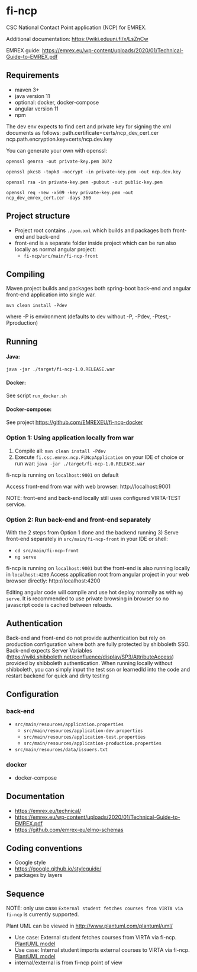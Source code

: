 # fi-ncp
CSC National Contact Point application (NCP) for EMREX.

Additional documentation: https://wiki.eduuni.fi/x/LsZnCw

EMREX guide: https://emrex.eu/wp-content/uploads/2020/01/Technical-Guide-to-EMREX.pdf

## Requirements
- maven 3+
- java version 11
- optional: docker, docker-compose
- angular version 11
- npm

The dev env expects to find cert and private key for signing the xml documents as follows:
path.certificate=certs/ncp_dev_cert.cer
ncp.path.encryption.key=certs/ncp.dev.key

You can generate your own with openssl:

`openssl genrsa -out private-key.pem 3072`

`openssl pkcs8 -topk8 -nocrypt -in private-key.pem -out ncp.dev.key`

`openssl rsa -in private-key.pem -pubout -out public-key.pem`

`openssl req -new -x509 -key private-key.pem -out ncp_dev_emrex_cert.cer -days 360`


## Project structure
- Project root contains `./pom.xml` which builds and packages both front-end and back-end
- front-end is a separate folder inside project which can be run also locally as normal angular
  project:
  - `fi-ncp/src/main/fi-ncp-front`

## Compiling
Maven project builds and packages both spring-boot back-end and angular front-end application
into single war.

`mvn clean install -Pdev`

where -P is environment (defaults to dev without -P, -Pdev, -Ptest,-Pproduction)

## Running

#### Java:
`java -jar ./target/fi-ncp-1.0.RELEASE.war`

#### Docker:
See script `run_docker.sh`

#### Docker-compose:
See project https://github.com/EMREXEU/fi-ncp-docker

### Option 1: Using application locally from war
1) Compile all: `mvn clean install -Pdev`
2) Execute `fi.csc.emrex.ncp.FiNcpApplication` on your IDE of choice or run war: `java -jar ./target/fi-ncp-1.0.RELEASE.war`

fi-ncp is running on `localhost:9001` on default

Access front-end from war with web browser: http://localhost:9001

NOTE: front-end and back-end locally still uses configured VIRTA-TEST service.

### Option 2: Run back-end and front-end separately
With the 2 steps from Option 1 done and the backend running
3) Serve front-end separately in `src/main/fi-ncp-front` in your IDE or shell:
   - `cd src/main/fi-ncp-front`
   - `ng serve`

fi-ncp is running on `localhost:9001` but the front-end is also running locally in
`localhost:4200`
Access application root from angular project in your web browser directly: http://localhost:4200

Editing angular code will compile and use hot deploy normally as with `ng serve`. It is
recommended to use private browsing in browser so no javascript code is cached between reloads.

## Authentication
Back-end and front-end do not provide authentication but rely on production configuration where both
are fully protected by shibboleth SSO. Back-end expects Server Variables (https://wiki.shibboleth.net/confluence/display/SP3/AttributeAccess) provided by
shibboleth authentication. When running locally without shibboleth, you can simply input the test ssn or learnedId into the code and restart backend for quick and dirty testing

## Configuration

### back-end
 - `src/main/resources/application.properties`
     - `src/main/resources/application-dev.properties`
     - `src/main/resources/application-test.properties`
     - `src/main/resources/application-production.properties`
 - `src/main/resources/data/issuers.txt`

### docker
- docker-compose

## Documentation
- https://emrex.eu/technical/
- https://emrex.eu/wp-content/uploads/2020/01/Technical-Guide-to-EMREX.pdf
- https://github.com/emrex-eu/elmo-schemas

## Coding conventions
- Google style
- https://google.github.io/styleguide/
- packages by layers

## Sequence
NOTE: only use case `External student fetches courses from VIRTA via fi-ncp` is currently supported.

Plant UML can be viewed in  http://www.plantuml.com/plantuml/uml/

- Use case: External student fetches courses from VIRTA via fi-ncp.
 [PlantUML model](./sequence_student_fetches_courses_from_virta.puml)
- Use case: Internal student imports external courses to VIRTA via fi-ncp.
 [PlantUML model](./sequence_student_imports_external_courses_to_virta.puml)
- internal/external is from fi-ncp point of view
